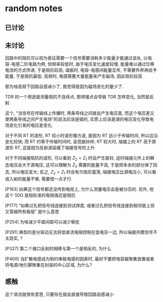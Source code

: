 # random notes

## 已讨论

## 未讨论

回路中的阻抗可以视为表征需要一个信号需要消耗多少能量才能通过该处, 以电容-电感二阶电路为例, 但频率较低时, 由于电压变化速度较慢, 能量难以通过位移电流的方式传递, 于是阻抗较高; 谐振时, 电容-电感间能量互传, 不需要外界再给予能量, 于是阻抗最低; 高频时, 电感需要大量能量来产生磁场, 因此阻抗较高

那为啥高频下回路自感减小了, 我觉得是因为磁场变化的量少了.

TDR 的一个用途是测量阻抗不连续点, 那焊接点会导致 TDR 怎样变化, 当然是反射.

这个, “当信号在传输线上传播时, 两条导线之间就会产生电压差, 而这个电压差又使两条导线之间产生电场”的说法应该是错的, 实质上应该是源的电压变化导致电场变化引发的电压差变化.

对于不同 RT 的波形, RT 较小时波形像方波, 是因为 RT 远小于传输时间, 所以边沿变化较快; 而 RT 约等于传输时间时, 呈现振铃样; RT 较大时, 端接上的 RT 高于原波形 RT, 这是因为反射波延缓了端接信号的上升.

对于不同端接阻抗的波形, 可以看到 $Z_2 < Z_1$ 时会产生振铃, 这时端接元件上的瞬态电压会大于源电压, 这可以理解为 $Z_2$ 需要的能量不高, 于是把多余的部分弹了回去, 所以电压变大; 反之, $Z_2 > Z_1$ 时会有欠阻尼震荡, 端接电压比源电压小, 可以看成入射的能量不够, 需要借一点才行.

[P163] 如果这个信号都还没传到电缆上, 为什么测量电压会是被分压的. 另外, 他这个 50Ω 是指标准的电阻值还是阻抗

[P177] “如果过孔把信号线连接到测试焊盘, 或者过孔把信号线连接到相邻层上但又穿越所有板层” 是什么意思

[P254] 为啥减少平面间距可以减少窜扰

[P291] 典型的差分驱动无法将低直流电阻控制在低电压一边, 所以端接共模信号不太现实, ?

[P327] 第二个接口反射的相移与第一个是相反的, 为什么

[P400] 当扩散电感成为制约串联电感的因素时, 最好不要把电容器聚集放置或者将电源/地引脚聚集在封装的中心区域, 为什么?

## 感触

这个涡流就很有意思, 只要存在就会直接导致回路自感减小

